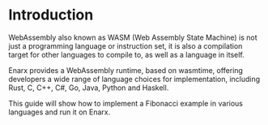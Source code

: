 # Introduction

WebAssembly also known as WASM (Web Assembly State Machine) is not just a programming language or instruction set, it is also a compilation target for other languages to compile to, as well as a language in itself.

Enarx provides a WebAssembly runtime, based on wasmtime, offering developers a wide range of language choices for implementation, including Rust, C, C++, C#, Go, Java, Python and Haskell.

This guide will show how to implement a Fibonacci example in various languages and run it on Enarx.